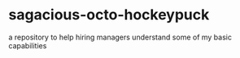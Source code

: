 # sagacious-octo-hockeypuck
a repository to help hiring managers understand some of my basic capabilities
